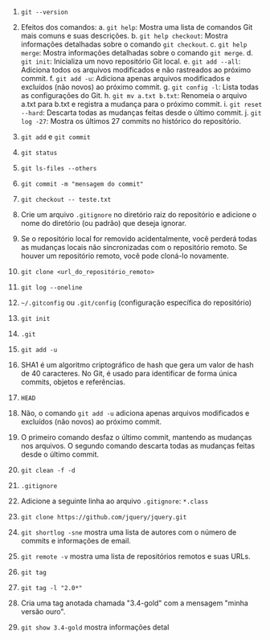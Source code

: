 1. `git --version`

2. Efeitos dos comandos:
   a. `git help`: Mostra uma lista de comandos Git mais comuns e suas descrições.
   b. `git help checkout`: Mostra informações detalhadas sobre o comando `git checkout`.
   c. `git help merge`: Mostra informações detalhadas sobre o comando `git merge`.
   d. `git init`: Inicializa um novo repositório Git local.
   e. `git add --all`: Adiciona todos os arquivos modificados e não rastreados ao próximo commit.
   f. `git add -u`: Adiciona apenas arquivos modificados e excluídos (não novos) ao próximo commit.
   g. `git config -l`: Lista todas as configurações do Git.
   h. `git mv a.txt b.txt`: Renomeia o arquivo a.txt para b.txt e registra a mudança para o próximo commit.
   i. `git reset --hard`: Descarta todas as mudanças feitas desde o último commit.
   j. `git log -27`: Mostra os últimos 27 commits no histórico do repositório.

3. `git add` e `git commit`

4. `git status`

5. `git ls-files --others`

6. `git commit -m "mensagem do commit"`

7. `git checkout -- teste.txt`

8. Crie um arquivo `.gitignore` no diretório raiz do repositório e adicione o nome do diretório (ou padrão) que deseja ignorar.

9. Se o repositório local for removido acidentalmente, você perderá todas as mudanças locais não sincronizadas com o repositório remoto. Se houver um repositório remoto, você pode cloná-lo novamente.

10. `git clone <url_do_repositório_remoto>`

11. `git log --oneline`

12. `~/.gitconfig` ou `.git/config` (configuração específica do repositório)

13. `git init`

14. `.git`

15. `git add -u`

16. SHA1 é um algoritmo criptográfico de hash que gera um valor de hash de 40 caracteres. No Git, é usado para identificar de forma única commits, objetos e referências.

17. `HEAD`

18. Não, o comando `git add -u` adiciona apenas arquivos modificados e excluídos (não novos) ao próximo commit.

19. O primeiro comando desfaz o último commit, mantendo as mudanças nos arquivos. O segundo comando descarta todas as mudanças feitas desde o último commit.

20. `git clean -f -d`

21. `.gitignore`

22. Adicione a seguinte linha ao arquivo `.gitignore`: `*.class`

23. `git clone https://github.com/jquery/jquery.git`

24. `git shortlog -sne` mostra uma lista de autores com o número de commits e informações de email.

25. `git remote -v` mostra uma lista de repositórios remotos e suas URLs.

26. `git tag`

27. `git tag -l "2.0*"`

28. Cria uma tag anotada chamada "3.4-gold" com a mensagem "minha versão ouro".

29. `git show 3.4-gold` mostra informações detal

